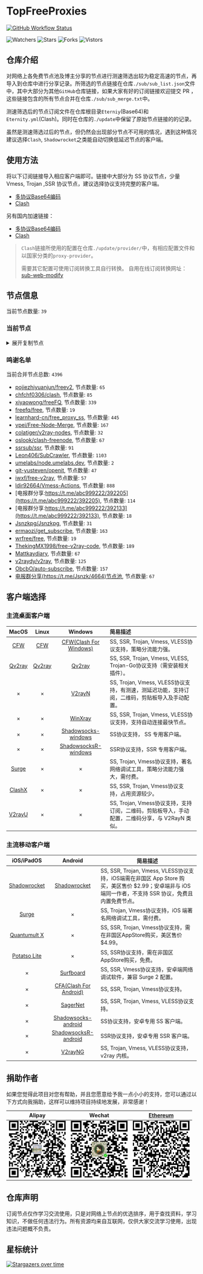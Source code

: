 # TopFreeProxies
[![GitHub Workflow Status](https://img.shields.io/github/workflow/status/alanbobs999/topfreeproxies/sub_merge?label=sub_merge)](https://github.com/alanbobs999/TopFreeProxies/actions/workflows/sub_merge.yml) 

![Watchers](https://img.shields.io/github/watchers/alanbobs999/topfreeproxies) ![Stars](https://img.shields.io/github/stars/alanbobs999/topfreeproxies) ![Forks](https://img.shields.io/github/forks/alanbobs999/topfreeproxies) ![Vistors](https://visitor-badge.laobi.icu/badge?page_id=alanbobs999.topfreeproxies)

## 仓库介绍
对网络上各免费节点池及博主分享的节点进行测速筛选出较为稳定高速的节点，再导入到仓库中进行分享记录。所筛选的节点链接在仓库`./sub/sub_list.json`文件中，其中大部分为其他`GitHub`仓库链接，如果大家有好的订阅链接欢迎提交 PR ，这些链接包含的所有节点合并在仓库`./sub/sub_merge.txt`中。

测速筛选后的节点订阅文件在仓库根目录`Eterniy`(Base64)和`Eternity.yml`(Clash)。同时在仓库的`./update`中保留了原始节点链接的的记录。

虽然是测速筛选过后的节点，但仍然会出现部分节点不可用的情况，遇到这种情况建议选择`Clash`, `Shadowrocket`之类能自动切换低延迟节点的客户端。

## 使用方法
将以下订阅链接导入相应客户端即可。链接中大部分为 SS 协议节点，少量 Vmess, Trojan ,SSR 协议节点，建议选择协议支持完整的客户端。

- [多协议Base64编码](https://raw.githubusercontent.com/alanbobs999/TopFreeProxies/master/Eternity)
- [Clash](https://raw.githubusercontent.com/alanbobs999/TopFreeProxies/master/Eternity.yml)

另有国内加速链接：

- [多协议Base64编码](https://raw.fastgit.org/alanbobs999/TopFreeProxies/master/Eternity)
- [Clash](https://raw.fastgit.org/alanbobs999/TopFreeProxies/master/Eternity.yml)

>`Clash`链接所使用的配置在仓库`./update/provider/`中，有相应配置文件和以国家分类的`proxy-provider`。
>
>需要其它配置可使用订阅转换工具自行转换。
>自用在线订阅转换网址：[sub-web-modify](https://sub.v1.mk/)

## 节点信息
当前节点数量: `39`
### 当前节点
<details>
  <summary>展开复制节点</summary>

    vmess://ewogICJ2IjogMiwKICAicHMiOiAiSEstMTEyLjMzLjM2LjEwOS0xNzI0IiwKICAiYWRkIjogIjExMi4zMy4zNi4xMDkiLAogICJwb3J0IjogMTAwMDIsCiAgImlkIjogIjY1Y2FjNTZkLTQxNTUtNDNjOC1iYWUwLWYzNjhjYjIxZjc3MSIsCiAgImFpZCI6IDAsCiAgInNjeSI6ICJhdXRvIiwKICAibmV0IjogInRjcCIsCiAgInR5cGUiOiBudWxsLAogICJob3N0IjogIjExMi4zMy4zNi4xMDkiLAogICJwYXRoIjogIi8iLAogICJ0bHMiOiBmYWxzZSwKICAic25pIjogIiIKfQ==
    trojan://JWOLs1gJ0X@s5.kaxff.com:20585?allowInsecure=1&sni=s5.kaxff.com#GOOGLE-34.126.74.24-3826%5Cr
    trojan://MhPG7g9x2Etb4Hspsb@os2-3.sstr-api.xyz:443?allowInsecure=1&sni=os2-3.sstr-api.xyz#JP-45.142.165.23-2423%5Cr
    trojan://MhPG7g9x2Etb4Hspsb@os2-7.sstr-api.xyz:443?allowInsecure=1&sni=os2-7.sstr-api.xyz#JP-45.142.165.27-0152%5Cr
    vmess://ewogICJ2IjogMiwKICAicHMiOiAiSEstMTMuNzAuMC42Ni00MjkxIiwKICAiYWRkIjogImNoaW5hLWY0cy1hei1oay44OTg4NjgueHl6IiwKICAicG9ydCI6IDU0OTc1LAogICJpZCI6ICIzYjA3NDQ3ZS05NGNmLTRkNzItOTZjNi1kMGE1MzkwOTgwNDkiLAogICJhaWQiOiAwLAogICJzY3kiOiAiYXV0byIsCiAgIm5ldCI6ICJ3cyIsCiAgInR5cGUiOiBudWxsLAogICJob3N0IjogImNoaW5hLWY0cy1hei1oay44OTg4NjgueHl6IiwKICAicGF0aCI6ICIvIiwKICAidGxzIjogZmFsc2UsCiAgInNuaSI6ICIiCn0=
    trojan://OcABzr5wEG@s2.kaxff.com:32432?allowInsecure=1&sni=s2.kaxff.com#SG-168.138.162.186-3819%5Cr
    ss://YWVzLTI1Ni1nY206cEtFVzhKUEJ5VFZUTHRNQDE0NS4yMzkuNy4xNjQ6NDQz#GB-145.239.7.164-0606%5Cr
    trojan://MhPG7g9x2Etb4Hspsb@os2-6.sstr-api.xyz:443?allowInsecure=1&sni=os2-6.sstr-api.xyz#JP-45.142.165.26-3700%5Cr
    trojan://MhPG7g9x2Etb4Hspsb@os2-5.sstr-api.xyz:443?allowInsecure=1&sni=os2-5.sstr-api.xyz#JP-45.142.165.25-2403%5Cr
    vmess://ewogICJ2IjogMiwKICAicHMiOiAiSEstNDkuMjM0LjE0LjQ1LTM4MzIiLAogICJhZGQiOiAidHcuZ3MxMDI0LmNvbSIsCiAgInBvcnQiOiAyMDc2MiwKICAiaWQiOiAiOTM5YjhjNzQtMzQ5OS0zZGFiLWIwOTItM2JiMDVmYjJmMjU5IiwKICAiYWlkIjogMCwKICAic2N5IjogImF1dG8iLAogICJuZXQiOiAidGNwIiwKICAidHlwZSI6IG51bGwsCiAgImhvc3QiOiAidHcuZ3MxMDI0LmNvbSIsCiAgInBhdGgiOiAiLyIsCiAgInRscyI6IGZhbHNlLAogICJzbmkiOiAiIgp9
    ss://YWVzLTI1Ni1nY206WTZSOXBBdHZ4eHptR0NAMzguOTEuMTAwLjEwMjozMzg5#US-38.91.100.102-0525%5Cr
    ss://YWVzLTI1Ni1nY206ZmFCQW9ENTRrODdVSkc3QDM4LjkxLjEwMC4xMDI6MjM3NQ==#US-38.91.100.102-0615%5Cr
    ss://YWVzLTI1Ni1nY206WEtGS2wyclVMaklwNzRAMzguOTEuMTAwLjEwMjo4MDA4#US-38.91.100.102-0587%5Cr
    ss://YWVzLTI1Ni1nY206UENubkg2U1FTbmZvUzI3QDE0Mi4yMDIuNDguOTk6ODA5MQ==#US-142.202.48.99-2603%5Cr
    ss://YWVzLTI1Ni1nY206ZzVNZUQ2RnQzQ1dsSklkQDM4Ljg2LjEzNS4zNjo1MDA0#US-38.86.135.36-0562%5Cr
    ss://YWVzLTI1Ni1nY206Y2RCSURWNDJEQ3duZklOQDM4LjkxLjEwMC4xMDI6ODExOA==#US-38.91.100.102-0608%5Cr
    ss://YWVzLTI1Ni1nY206UENubkg2U1FTbmZvUzI3QDE5OC41Ny4yNy4yMTg6ODA5MQ==#CA-198.57.27.218-0648%5Cr
    ss://YWVzLTI1Ni1nY206cEtFVzhKUEJ5VFZUTHRNQDM4LjExNC4xMTQuNjc6NDQz#US-38.114.114.67-0543%5Cr
    ss://YWVzLTI1Ni1nY206S2l4THZLendqZWtHMDBybUAzOC45MS4xMDAuMTAyOjU1MDA=#US-38.91.100.102-2998%5Cr
    ss://YWVzLTI1Ni1nY206WTZSOXBBdHZ4eHptR0NAMTk4LjU3LjI3LjE3MjozMzg5#CA-198.57.27.172-3948%5Cr
    ss://YWVzLTI1Ni1nY206S2l4THZLendqZWtHMDBybUAxNjcuODguNjIuMTA0OjgwODA=#US-167.88.62.104-0619%5Cr
    ss://YWVzLTI1Ni1nY206S2l4THZLendqZWtHMDBybUAzOC45MS4xMDAuMTAyOjgwODA=#US-38.91.100.102-0558%5Cr
    ss://YWVzLTI1Ni1nY206UmV4bkJnVTdFVjVBRHhHQDM4LjE0My42Ni43MTo3MDAx#US-38.143.66.71-0617%5Cr
    ss://YWVzLTI1Ni1nY206ZmFCQW9ENTRrODdVSkc3QDM4LjY4LjEzNC44NToyMzc1#US-38.68.134.85-0552%5Cr
    ss://YWVzLTI1Ni1nY206Rm9PaUdsa0FBOXlQRUdQQDM4LjkxLjEwMC4xMDI6NzMwNg==#US-38.91.100.102-2986%5Cr
    ss://YWVzLTI1Ni1nY206ZzVNZUQ2RnQzQ1dsSklkQDM4LjExNC4xMTQuNjc6NTAwNA==#US-38.114.114.67-0564%5Cr
    ss://YWVzLTI1Ni1nY206Rm9PaUdsa0FBOXlQRUdQQDM4LjkxLjEwMC4xMDI6NzMwNw==#US-38.91.100.102-0630%5Cr
    ss://YWVzLTI1Ni1nY206ZmFCQW9ENTRrODdVSkc3QDM4LjkxLjEwMC4xMDI6MjM3Ng==#US-38.91.100.102-2996%5Cr
    ss://YWVzLTI1Ni1nY206ZTRGQ1dyZ3BramkzUVlAMzguOTEuMTAwLjEwMjo5MTAy#US-38.91.100.102-0625%5Cr
    ss://YWVzLTI1Ni1nY206WTZSOXBBdHZ4eHptR0NAMzguMTE0LjExNC4xOTozMzg5#US-38.114.114.19-0583%5Cr
    trojan://6593b778-e45e-4f94-b5ae-641d4b7b02ae@40.earths.team:443?allowInsecure=1&sni=40.earths.team#HK-104.208.94.84-0149%5Cr
    trojan://b3d27d09-77fe-431d-9829-6eba7dce20b0@40.earths.team:443?allowInsecure=1&sni=40.earths.team#HK-104.208.94.84-0153%5Cr
    ss://YWVzLTI1Ni1nY206WTZSOXBBdHZ4eHptR0NANjIuMjEwLjIwOS41MDozMzA2#FR-62.210.209.50-0489%5Cr
    trojan://73fddb66-9a3a-4a51-a043-7127ba32d1da@40.earths.team:443?allowInsecure=1&sni=40.earths.team#HK-104.208.94.84-0148%5Cr
    ss://YWVzLTI1Ni1nY206WTZSOXBBdHZ4eHptR0NAMTk4LjU3LjI3LjE3MjozMzA2#CA-198.57.27.172-0642%5Cr
    ss://YWVzLTI1Ni1nY206WTZSOXBBdHZ4eHptR0NAMTk4LjU3LjI3LjIxODozMzg5#CA-198.57.27.218-0628%5Cr
    trojan://6593b778-e45e-4f94-b5ae-641d4b7b02ae@26.earths.team:443?allowInsecure=1&sni=26.earths.team#HK-16.162.160.70-3884%5Cr
    trojan://6593b778-e45e-4f94-b5ae-641d4b7b02ae@16.162.160.70:443?allowInsecure=1#US%2B%7C%2B84%5Cr
    trojan://b3d27d09-77fe-431d-9829-6eba7dce20b0@26.earths.team:443?allowInsecure=1&sni=26.earths.team#HK-16.162.160.70-3729%5Cr
    

</details>

### 鸣谢名单
当前合并节点总数: `4396`
- [pojiezhiyuanjun/freev2](https://github.com/pojiezhiyuanjun/freev2), 节点数量: `65`
- [chfchf0306/clash](https://github.com/chfchf0306/clash), 节点数量: `85`
- [xiyaowong/freeFQ](https://github.com/xiyaowong/freeFQ), 节点数量: `339`
- [freefq/free](https://github.com/freefq/free), 节点数量: `19`
- [learnhard-cn/free_proxy_ss](https://github.com/learnhard-cn/free_proxy_ss), 节点数量: `445`
- [vpei/Free-Node-Merge](https://github.com/vpei/Free-Node-Merge), 节点数量: `167`
- [colatiger/v2ray-nodes](https://github.com/colatiger/v2ray-nodes), 节点数量: `32`
- [oslook/clash-freenode](https://github.com/oslook/clash-freenode), 节点数量: `67`
- [ssrsub/ssr](https://github.com/ssrsub/ssr), 节点数量: `91`
- [Leon406/SubCrawler](https://github.com/Leon406/SubCrawler), 节点数量: `1103`
- [umelabs/node.umelabs.dev](https://github.com/umelabs/node.umelabs.dev), 节点数量: `2`
- [git-yusteven/openit](https://github.com/git-yusteven/openit), 节点数量: `47`
- [iwxf/free-v2ray](https://github.com/iwxf/free-v2ray), 节点数量: `57`
- [ldir92664/Vmess-Actions](https://github.com/ldir92664/Vmess-Actions), 节点数量: `888`
- [电报群分享:https://t.me/abc999222/392205](https://t.me/abc999222/392205), 节点数量: `114`
- [电报群分享:https://t.me/abc999222/392133](https://t.me/abc999222/392133), 节点数量: `18`
- [Jsnzkpg/Jsnzkpg](https://github.com/Jsnzkpg/Jsnzkpg), 节点数量: `31`
- [ermaozi/get_subscribe](https://github.com/ermaozi/get_subscribe), 节点数量: `163`
- [wrfree/free](https://github.com/wrfree/free), 节点数量: `19`
- [ThekingMX1998/free-v2ray-code](https://github.com/ThekingMX1998/free-v2ray-code), 节点数量: `189`
- [Mattkaydiary](https://www.mattkaydiary.com), 节点数量: `67`
- [v2raydy/v2ray](https://github.com/v2raydy/v2ray), 节点数量: `125`
- [ObcbO/auto-subscribe](https://github.com/ObcbO/auto-subscribe), 节点数量: `157`
- [电报群分享(https://t.me/Jsnzk/4664)节点池](https://pool.jinxnet.xyz), 节点数量: `67`

## 客户端选择
### 主流桌面客户端
|                            MacOS                             |                            Linux                             |                           Windows                            | 简易描述                                           |
| :----------------------------------------------------------: | :----------------------------------------------------------: | :----------------------------------------------------------: | :------------------------------------------------- |
| [CFW](https://github.com/Fndroid/clash_for_windows_pkg/releases) | [CFW](https://github.com/Fndroid/clash_for_windows_pkg/releases) | [CFW(Clash For Windows)](https://github.com/Fndroid/clash_for_windows_pkg/releases) | SS, SSR, Trojan, Vmess, VLESS协议支持，策略分流能力强。            |
|     [Qv2ray](https://github.com/Qv2ray/Qv2ray/releases)      |     [Qv2ray](https://github.com/Qv2ray/Qv2ray/releases)      |     [Qv2ray](https://github.com/Qv2ray/Qv2ray/releases)      | SS, SSR, Trojan, Vmess, VLESS, Trojan-Go协议支持（需安装相关插件）。 |
|                              ×                               |                              ×                               |      [V2rayN](https://github.com/2dust/v2rayN/releases)      | SS, Trojan, Vmess, VLESS协议支持，有测速，测延迟功能，支持订阅，二维码，剪贴板导入及手动配置。                 |
|                              ×                               |                              ×                               |    [WinXray](https://github.com/TheMRLL/winxray/releases)    | SS, SSR, Trojan, Vmess, VLESS协议支持，支持自动连接最快节点。            |
|                              ×                               |                              ×                               | [Shadowsocks-windows](https://github.com/shadowsocks/shadowsocks-windows/releases) | SS协议支持， SS 专用客户端。                                       |
|                              ×                               |                              ×                               | [ShadowsocksR-windows](https://github.com/HMBSbige/ShadowsocksR-Windows/releases) | SSR协议支持，SSR 专用客户端。                                      |
|                [Surge](https://nssurge.com/)                 |                              ×                               |                              ×                               | SS, Trojan, Vmess协议支持，著名网络调试工具，策略分流能力强大，需付费。                        |
|   [ClashX](https://github.com/yichengchen/clashX/releases)   |                              ×                               |                              ×                               | SS, SSR, Trojan, Vmess协议支持，占用资源较少。                   |
|      [V2rayU](https://github.com/yanue/V2rayU/releases)      |                              ×                               |                              ×                               | SS, Trojan, Vmess协议支持，支持订阅，二维码，剪贴板导入，手动配置，二维码分享，与 V2RayN 类似。                        |

### 主流移动客户端
|                          iOS/iPadOS                          |                           Android                            | 简易描述                                                     |
| :----------------------------------------------------------: | :----------------------------------------------------------: | ------------------------------------------------------------ |
| [Shadowrocket](https://apps.apple.com/us/app/shadowrocket/id932747118) | [Shadowrocket](https://play.google.com/store/apps/details?id=com.v2cross.proxy) | SS, SSR, Trojan, Vmess, VLESS协议支持，iOS端需在非国区 App Store 购买，美区售价 $2.99；安卓端非与 iOS 端同一作者，不支持 SSR 协议，免费且内置免费节点。 |
|                [Surge](https://nssurge.com/)                 |                              ×                               | SS, Trojan, Vmess协议支持，iOS 端著名网络调试工具，需付费。                                  |
| [Quantumult X](https://apps.apple.com/us/app/quantumult-x/id1443988620) |                              ×                               | SS, SSR, Trojan, Vmess协议支持，需在非国区AppStore购买，美区售价$4.99。 |
| [Potatso Lite](https://apps.apple.com/us/app/potatso-lite/id1239860606) |                              ×                               | SS, SSR协议支持，需在非国区AppStore购买，免费。              |
|                              ×                               | [Surfboard](https://play.google.com/store/apps/details?id=com.getsurfboard) | SS, SSR, Vmess协议支持，安卓端网络调试软件，兼容 Surge 2 配置。 |
|                              ×                               | [CFA(Clash For Android)](https://github.com/Kr328/ClashForAndroid/releases) | SS, SSR, Trojan, Vmess协议支持。                             |
|                              ×                               |  [SagerNet](https://github.com/SagerNet/SagerNet/releases)   | SS, SSR, Trojan, Vmess, VLESS协议支持。                      |
|                              ×                               | [Shadowsocks-android](https://github.com/shadowsocks/shadowsocks-android/releases) | SS协议支持，安卓专用 SS 客户端。                                                 |
|                              ×                               | [ShadowsocksR-android](https://github.com/HMBSbige/ShadowsocksR-Android/releases) | SSR协议支持，安卓专用 SSR 客户端。                                                |
|                              ×                               |     [V2rayNG](https://github.com/2dust/v2rayNG/releases)     | SS, Trojan, Vmess, VLESS协议支持，v2ray 内核。                           |

## 捐助作者
如果您觉得此项目对您有帮助，并且您愿意给予我一点小小的支持，您可以通过以下方式向我捐助，这样可以维持项目持续地发展，非常感谢！

| Alipay | Wechat | [Ethereum](https://etherscan.io/address/0xa7736a92aca8325c1f57664ee9453d465343eabe) |
| :------: | :------: | :------: | 
| <img width="150" src="./utils/donate/alipay.png"> | <img width="150" src="./utils/donate/wechat.png"> | <img width="150" src="./utils/donate/ethereum.png"> | 

## 仓库声明
订阅节点仅作学习交流使用，只是对网络上节点的优选排序，用于查找资料，学习知识，不做任何违法行为。所有资源均来自互联网，仅供大家交流学习使用，出现违法问题概不负责。

## 星标统计
[![Stargazers over time](https://starchart.cc/alanbobs999/TopFreeProxies.svg)](https://starchart.cc/alanbobs999/TopFreeProxies)
